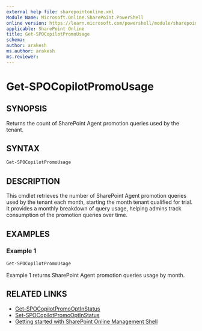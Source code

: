 ```yaml
---
external help file: sharepointonline.xml
Module Name: Microsoft.Online.SharePoint.PowerShell
online version: https://learn.microsoft.com/powershell/module/sharepoint-online/Get-SPOCopilotPromoUsage
applicable: SharePoint Online
title: Get-SPOCopilotPromoUsage
schema: 
author: arakesh
ms.author: arakesh
ms.reviewer:
---
```


# Get-SPOCopilotPromoUsage

## SYNOPSIS

Returns the count of SharePoint Agent promotion queries used by the tenant.

## SYNTAX
```powershell
Get-SPOCopilotPromoUsage
```

## DESCRIPTION

This cmdlet retrieves the number of SharePoint Agent promotion queries used by the tenant each month, starting the month tenant qualified for trial. 
It provides a monthly breakdown of query usage, helping admins track consumption of the promotion queries over time. 

## EXAMPLES

### Example 1

```powershell
Get-SPOCopilotPromoUsage
```

Example 1 returns SharePoint Agent promotion queries usage by month.

## RELATED LINKS
- [Get-SPOCopilotPromoOptInStatus](./Get-SPOCopilotPromoOptInStatus.md)
- [Set-SPOCopilotPromoOptInStatus](./Set-SPOCopilotPromoOptInStatus.md)
- [Getting started with SharePoint Online Management Shell](/powershell/sharepoint/sharepoint-online/connect-sharepoint-online)
